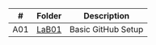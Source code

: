 | #   | Folder        | Description         |
| --- | ------------- | ------------------- |
| A01 | [LaB01](https://github.com/DomHaw21/4443-IoT-Dom/tree/main/Assignments/LaB01) | Basic GitHub Setup  |
